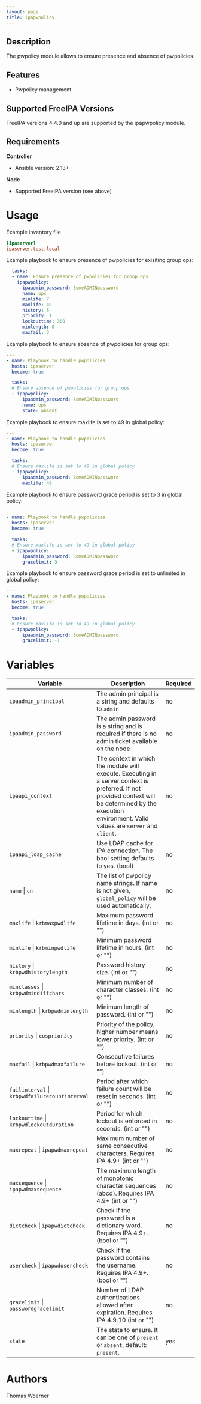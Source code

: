 ```yaml
---
layout: page
title: ipapwpolicy
---
```


Description
-----------

The pwpolicy module allows to ensure presence and absence of pwpolicies.


Features
--------
* Pwpolicy management


Supported FreeIPA Versions
--------------------------

FreeIPA versions 4.4.0 and up are supported by the ipapwpolicy module.


Requirements
------------

**Controller**
* Ansible version: 2.13+

**Node**
* Supported FreeIPA version (see above)


Usage
=====

Example inventory file

```ini
[ipaserver]
ipaserver.test.local
```


Example playbook to ensure presence of pwpolicies for exisiting group ops:

```yaml
  tasks:
  - name: Ensure presence of pwpolicies for group ops
    ipapwpolicy:
      ipaadmin_password: SomeADMINpassword
      name: ops
      minlife: 7
      maxlife: 49
      history: 5
      priority: 1
      lockouttime: 300
      minlength: 8
      maxfail: 3
```

Example playbook to ensure absence of pwpolicies for group ops:

```yaml
---
- name: Playbook to handle pwpolicies
  hosts: ipaserver
  become: true

  tasks:
  # Ensure absence of pwpolicies for group ops
  - ipapwpolicy:
      ipaadmin_password: SomeADMINpassword
      name: ops
      state: absent
```

Example playbook to ensure maxlife is set to 49 in global policy:

```yaml
---
- name: Playbook to handle pwpolicies
  hosts: ipaserver
  become: true

  tasks:
  # Ensure maxlife is set to 49 in global policy
  - ipapwpolicy:
      ipaadmin_password: SomeADMINpassword
      maxlife: 49
```

Example playbook to ensure password grace period is set to 3 in global policy:

```yaml
---
- name: Playbook to handle pwpolicies
  hosts: ipaserver
  become: true

  tasks:
  # Ensure maxlife is set to 49 in global policy
  - ipapwpolicy:
      ipaadmin_password: SomeADMINpassword
      gracelimit: 3
```

Example playbook to ensure password grace period is set to unlimited in global policy:

```yaml
---
- name: Playbook to handle pwpolicies
  hosts: ipaserver
  become: true

  tasks:
  # Ensure maxlife is set to 49 in global policy
  - ipapwpolicy:
      ipaadmin_password: SomeADMINpassword
      gracelimit: -1
```


Variables
=========

Variable | Description | Required
-------- | ----------- | --------
`ipaadmin_principal` | The admin principal is a string and defaults to `admin` | no
`ipaadmin_password` | The admin password is a string and is required if there is no admin ticket available on the node | no
`ipaapi_context` | The context in which the module will execute. Executing in a server context is preferred. If not provided context will be determined by the execution environment. Valid values are `server` and `client`. | no
`ipaapi_ldap_cache` | Use LDAP cache for IPA connection. The bool setting defaults to yes. (bool) | no
`name` \| `cn` | The list of pwpolicy name strings. If name is not given, `global_policy` will be used automatically. | no
`maxlife` \| `krbmaxpwdlife` | Maximum password lifetime in days. (int or "") | no
`minlife` \| `krbminpwdlife` | Minimum password lifetime in hours. (int or "") | no
`history` \| `krbpwdhistorylength` | Password history size. (int or "") | no
`minclasses` \| `krbpwdmindiffchars` | Minimum number of character classes. (int or "") | no
`minlength` \| `krbpwdminlength` | Minimum length of password. (int or "") | no
`priority` \| `cospriority` | Priority of the policy, higher number means lower priority. (int or "") | no
`maxfail` \| `krbpwdmaxfailure` | Consecutive failures before lockout. (int or "") | no
`failinterval` \| `krbpwdfailurecountinterval` | Period after which failure count will be reset in seconds. (int or "") | no
`lockouttime` \| `krbpwdlockoutduration` | Period for which lockout is enforced in seconds. (int or "") | no
`maxrepeat` \| `ipapwdmaxrepeat` | Maximum number of same consecutive characters. Requires IPA 4.9+ (int or "") | no
`maxsequence` \| `ipapwdmaxsequence` |  The maximum length of monotonic character sequences (abcd). Requires IPA 4.9+ (int or "") | no
`dictcheck` \| `ipapwdictcheck` | Check if the password is a dictionary word. Requires IPA 4.9+. (bool or "") | no
`usercheck` \| `ipapwdusercheck` | Check if the password contains the username. Requires IPA 4.9+. (bool or "") | no
`gracelimit` \| `passwordgracelimit` |  Number of LDAP authentications allowed after expiration. Requires IPA 4.9.10 (int or "") | no
`state` | The state to ensure. It can be one of `present` or `absent`, default: `present`. | yes


Authors
=======

Thomas Woerner

